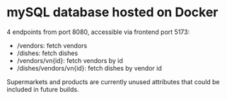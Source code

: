 # mySQL database hosted on Docker

4 endpoints from port 8080, accessible via frontend port 5173:
- /vendors: fetch vendors
- /dishes: fetch dishes
- /vendors/vn{id}: fetch vendors by id
- /dishes/vendors/vn{id}: fetch dishes by vendor id

Supermarkets and products are currently unused attributes that could be included in future builds.
